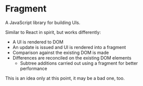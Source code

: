 # Fragment

A JavaScript library for building UIs.

Similar to React in spirit, but works differently:

- A UI is rendered to DOM
- An update is issued and UI is rendered into a fragment
- Comparison against the existing DOM is made
- Differences are reconciled on the existing DOM elements
  - Subtree additions carried out using a fragment for better performance

This is an idea only at this point, it may be a bad one, too.
